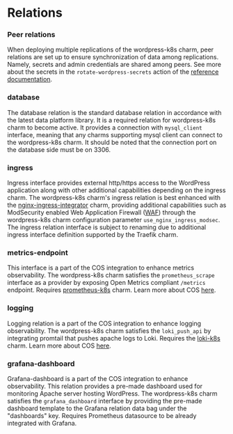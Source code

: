 # Relations

### Peer relations

When deploying multiple replications of the wordpress-k8s charm, peer relations are set up to
ensure synchronization of data among replications. Namely, secrets and admin credentials are shared
among peers. See more about the secrets in the `rotate-wordpress-secrets` action of the
[reference documentation](https://charmhub.io/wordpress-k8s/docs/reference-actions).

### database

The database relation is the standard database relation in accordance with the latest data platform
library. It is a required relation for wordpress-k8s charm to become active. It provides a
connection with `mysql_client` interface, meaning that any charms supporting mysql client can
connect to the wordpress-k8s charm. It should be noted that the connection port on the database
side must be on 3306.

### ingress

Ingress interface provides external http/https access to the WordPress application along with other
additional capabilities depending on the ingress charm. The wordpress-k8s charm's ingress relation
is best enhanced with the [nginx-ingress-integrator](https://charmhub.io/nginx-ingress-integrator)
charm, providing additional capabilities such as ModSecurity enabled
Web Application Firewall ([WAF](https://docs.nginx.com/nginx-waf/)) through the wordpress-k8s charm
configuration parameter `use_nginx_ingress_modsec`. The ingress relation interface is subject to
renaming due to additional ingress interface definition supported by the Traefik charm.

### metrics-endpoint

This interface is a part of the COS integration to enhance metrics observability. The wordpress-k8s
charm satisfies the `prometheus_scrape` interface as a provider by exposing Open Metrics compliant
`/metrics` endpoint. Requires [prometheus-k8s](https://charmhub.io/prometheus-k8s) charm. Learn
more about COS [here](https://charmhub.io/topics/canonical-observability-stack).

### logging

Logging relation is a part of the COS integration to enhance logging observability. The
wordpress-k8s charm satisfies the `loki_push_api` by integrating promtail that pushes apache logs to
Loki. Requires the [loki-k8s](https://charmhub.io/loki-k8s) charm. Learn more about COS
[here](https://charmhub.io/topics/canonical-observability-stack).

### grafana-dashboard

Grafana-dashboard is a part of the COS integration to enhance observability. This relation provides
a pre-made dashboard used for monitoring Apache server hosting WordPress. The wordpress-k8s charm
satisfies the `grafana_dashboard` interface by providing the pre-made dashboard template to the
Grafana relation data bag under the "dashboards" key. Requires Prometheus datasource to be already
integrated with Grafana.
